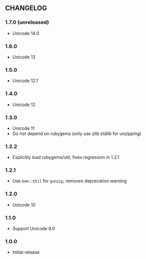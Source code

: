 ## CHANGELOG

### 1.7.0 (unreleased)

- Unicode 14.0

### 1.6.0

* Unicode 13

### 1.5.0

* Unicode 12.1

### 1.4.0

* Unicode 12

### 1.3.0

* Unicode 11
* Do not depend on rubygems (only use zlib stdlib for unzipping)

### 1.2.2

* Explicitly load rubygems/util, fixes regression in 1.2.1

### 1.2.1

* Use `Gem::Util` for `gunzip`, removes deprecation warning

### 1.2.0

* Unicode 10

### 1.1.0

* Support Unicode 9.0

### 1.0.0

* Initial release

